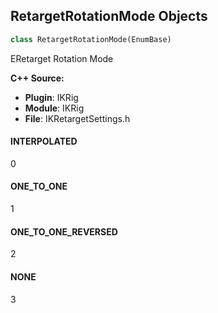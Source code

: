 ## RetargetRotationMode Objects

```python
class RetargetRotationMode(EnumBase)
```

ERetarget Rotation Mode

**C++ Source:**

- **Plugin**: IKRig
- **Module**: IKRig
- **File**: IKRetargetSettings.h

<a id="unreal.RetargetRotationMode.INTERPOLATED"></a>

#### INTERPOLATED

0

<a id="unreal.RetargetRotationMode.ONE_TO_ONE"></a>

#### ONE_TO_ONE

1

<a id="unreal.RetargetRotationMode.ONE_TO_ONE_REVERSED"></a>

#### ONE_TO_ONE_REVERSED

2

<a id="unreal.RetargetRotationMode.NONE"></a>

#### NONE

3

<a id="unreal.IKRigGoalSpace"></a>